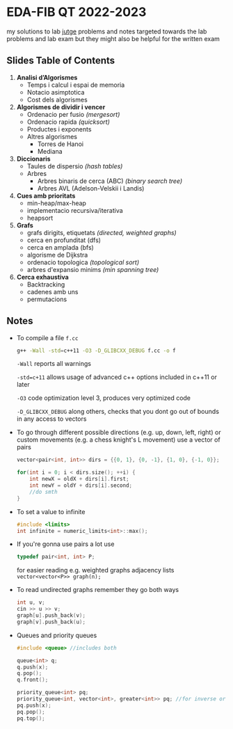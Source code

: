 # EDA-FIB QT 2022-2023
my solutions to lab <a href='https://jutge.org/'>jutge</a> problems and notes targeted towards the lab problems and lab exam but they might also be helpful for the written exam

## Slides Table of Contents
1.  **Analisi d’Algorismes**
    - Temps i calcul i espai de memoria
    - Notacio asimptotica
    - Cost dels algorismes
2.  **Algorismes de dividir i vencer**
    - Ordenacio per fusio *(mergesort)*
    - Ordenacio rapida *(quicksort)*
    - Productes i exponents
    - Altres algorismes
        - Torres de Hanoi
        - Mediana
3. **Diccionaris**
    - Taules de dispersio *(hash tables)*
    - Arbres
        - Arbres binaris de cerca (ABC) *(binary search tree)*
        - Arbres AVL (Adelson-Velskii i Landis)
4. **Cues amb prioritats**
    - min-heap/max-heap
    - implementacio recursiva/iterativa
    - heapsort
5. **Grafs**
    - grafs dirigits, etiquetats *(directed, weighted graphs)*
    - cerca en profunditat (dfs)
    - cerca en amplada (bfs)
    - algorisme de Dijkstra
    - ordenacio topologica *(topological sort)*
    - arbres d'expansio minims *(min spanning tree)*
6. **Cerca exhaustiva**
    - Backtracking
    - cadenes amb uns
    - permutacions

## Notes
* To compile a file `f.cc`
   ```sh
   g++ -Wall -std=c++11 -O3 -D_GLIBCXX_DEBUG f.cc -o f
   ```
   `-Wall` reports all warnings
   
   `-std=c+11` allows usage of advanced c++ options included in c++11 or later
   
   `-O3` code optimization level 3, produces very optimized code
   
   `-D_GLIBCXX_DEBUG` along others, checks that you dont go out of bounds in any access to vectors
   
* To go through different possible directions (e.g. up, down, left, right) or custom movements (e.g. a chess knight's L movement)
    use a vector of pairs 
    ```c++
    vector<pair<int, int>> dirs = {{0, 1}, {0, -1}, {1, 0}, {-1, 0}};
    
    for(int i = 0; i < dirs.size(); ++i) {
        int newX = oldX + dirs[i].first;
        int newY = oldY + dirs[i].second;
        //do smth
    }
    ```
* To set a value to infinite
    ```c++
    #include <limits>
    int infinite = numeric_limits<int>::max();
    ```
* If you're gonna use pairs a lot use 
   ```c++
   typedef pair<int, int> P;
   ```
   for easier reading
   e.g. weighted graphs adjacency lists `vector<vector<P>> graph(n);`
   
* To read undirected graphs remember they go both ways
    ```c++
    int u, v;
    cin >> u >> v;
    graph[u].push_back(v);
    graph[v].push_back(u);
    ```
* Queues and priority queues
    ```c++
    #include <queue> //includes both
    
    queue<int> q;
    q.push(x);
    q.pop();
    q.front();
    
    priority_queue<int> pq;
    priority_queue<int, vector<int>, greater<int>> pq; //for inverse order
    pq.push(x);
    pq.pop();
    pq.top();
    ```
